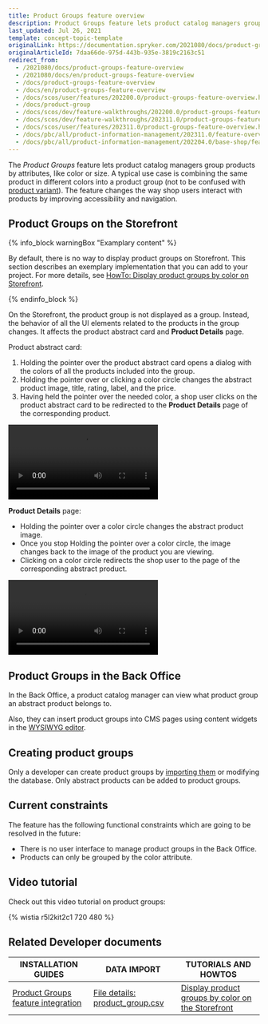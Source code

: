 ```yaml
---
title: Product Groups feature overview
description: Product Groups feature lets product catalog managers group products by attributes.
last_updated: Jul 26, 2021
template: concept-topic-template
originalLink: https://documentation.spryker.com/2021080/docs/product-groups-feature-overview
originalArticleId: 7daa66de-975d-443b-935e-3819c2163c51
redirect_from:
  - /2021080/docs/product-groups-feature-overview
  - /2021080/docs/en/product-groups-feature-overview
  - /docs/product-groups-feature-overview
  - /docs/en/product-groups-feature-overview
  - /docs/scos/user/features/202200.0/product-groups-feature-overview.html
  - /docs/product-group
  - /docs/scos/dev/feature-walkthroughs/202200.0/product-groups-feature-walkthrough.html  
  - /docs/scos/dev/feature-walkthroughs/202311.0/product-groups-feature-walkthrough.html  
  - /docs/scos/user/features/202311.0/product-groups-feature-overview.html
  - /docs/pbc/all/product-information-management/202311.0/feature-overviews/product-groups-feature-overview.html
  - /docs/pbc/all/product-information-management/202204.0/base-shop/feature-overviews/product-groups-feature-overview.html
---
```


The *Product Groups* feature lets product catalog managers group products by attributes, like color or size. A typical use case is combining the same product in different colors into a product group (not to be confused with [product variant](/docs/pbc/all/product-information-management/{{page.version}}/base-shop/feature-overviews/product-feature-overview/product-feature-overview.html)). The feature changes the way shop users interact with products by improving accessibility and navigation.

## Product Groups on the Storefront

{% info_block warningBox "Examplary content" %}

By default, there is no way to display product groups on Storefront. This section describes an exemplary implementation that you can add to your project. For more details, see [HowTo: Display product groups by color on Storefront](/docs/pbc/all/product-information-management/{{page.version}}/base-shop/tutorials-and-howtos/howto-display-product-groups-by-color-on-the-storefront.html).

{% endinfo_block %}


On the Storefront, the product group is not displayed as a group. Instead, the behavior of all the UI elements related to the products in the group changes. It affects the product abstract card and **Product Details** page.

Product abstract card:

1. Holding the pointer over the product abstract card opens a dialog with the colors of all the products included into the group.
2. Holding the pointer over or clicking a color circle changes the abstract product image, title, rating, label, and the price.
3. Having held the pointer over the needed color, a shop user clicks on the product abstract card to be redirected to the **Product Details** page of the corresponding product.

![Product group - product abstract card](https://spryker.s3.eu-central-1.amazonaws.com/docs/pbc/all/product-information-management/base-shop/feature-overviews/product-groups-feature-overview.md/product-group-product-abstract-card.mp4)


**Product Details** page:

- Holding the pointer over a color circle changes the abstract product image.
- Once you stop Holding the pointer over a color circle, the image changes back to the image of the product you are viewing.
- Clicking on a color circle redirects the shop user to the page of the corresponding abstract product.


![Product group - product details page](https://spryker.s3.eu-central-1.amazonaws.com/docs/pbc/all/product-information-management/base-shop/feature-overviews/product-groups-feature-overview.md/product-group-product-details-page.mp4)

## Product Groups in the Back Office

In the Back Office, a product catalog manager can view what product group an abstract product belongs to.

Also, they can insert product groups into CMS pages using content widgets in the [WYSIWYG editor](/docs/pbc/all/content-management-system/{{page.version}}/base-shop/content-items-feature-overview.html#content-item-widget).

## Creating product groups

Only a developer can create product groups by [importing them](/docs/pbc/all/product-information-management/{{page.version}}/base-shop/import-and-export-data/import-file-details-product-group.csv.html) or modifying the database. Only abstract products can be added to product groups.


## Current constraints

The feature has the following functional constraints which are going to be resolved in the future:

- There is no user interface to manage product groups in the Back Office.
- Products can only be grouped by the color attribute.

## Video tutorial

Check out this video tutorial on product groups:

{% wistia r5l2kit2c1 720 480 %}


## Related Developer documents

|INSTALLATION GUIDES | DATA IMPORT | TUTORIALS AND HOWTOS |
|---------|---------|---------|
| [Product Groups feature integration](/docs/pbc/all/product-information-management/{{page.version}}/base-shop/install-and-upgrade/install-features/install-the-product-groups-feature.html) | [File details: product_group.csv](/docs/pbc/all/product-information-management/{{page.version}}/base-shop/import-and-export-data/import-file-details-product-group.csv.html)  | [Display product groups by color on the Storefront](/docs/pbc/all/product-information-management/{{page.version}}/base-shop/tutorials-and-howtos/howto-display-product-groups-by-color-on-the-storefront.html)  |
